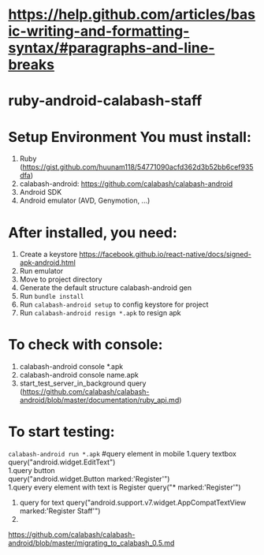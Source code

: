 # https://help.github.com/articles/basic-writing-and-formatting-syntax/#paragraphs-and-line-breaks
# ruby-android-calabash-staff
# Setup Environment You must install:
1. Ruby (https://gist.github.com/huunam118/54771090acfd362d3b52bb6cef935dfa)
2. calabash-android: https://github.com/calabash/calabash-android
3. Android SDK
4. Android emulator (AVD, Genymotion, ...)

# After installed, you need:
1. Create a keystore
https://facebook.github.io/react-native/docs/signed-apk-android.html
2. Run emulator
3. Move to project directory
4. Generate the default structure calabash-android gen
4. Run `bundle install`
3. Run `calabash-android setup` to config keystore for project
4. Run `calabash-android resign *.apk` to resign apk
 
# To check with console:
1. calabash-android console *.apk
2. calabash-android console name.apk
3. start_test_server_in_background
query (https://github.com/calabash/calabash-android/blob/master/documentation/ruby_api.md)
# To start testing:
`calabash-android run *.apk`
#query element in mobile 
1.query textbox  
query("android.widget.EditText")  
1.query button  
query("android.widget.Button marked:'Register'")  
1.query every element with text is Register 
query("* marked:'Register'") 
1. query for text 
query("android.support.v7.widget.AppCompatTextView marked:'Register Staff'") 
1. 
https://github.com/calabash/calabash-android/blob/master/migrating_to_calabash_0.5.md
